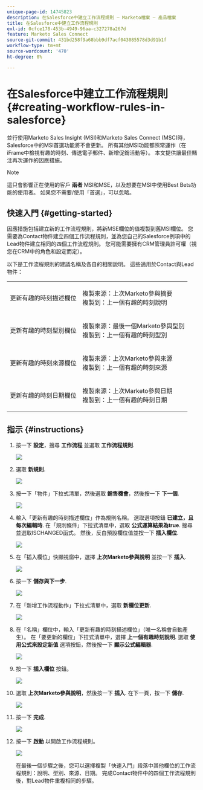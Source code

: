 ```yaml
---
unique-page-id: 14745823
description: 在Salesforce中建立工作流程規則 — Marketo檔案 — 產品檔案
title: 在Salesforce中建立工作流程規則
exl-id: 0cfce178-453b-4949-96aa-c327278a267d
feature: Marketo Sales Connect
source-git-commit: 431bd258f9a68bbb9df7acf043085578d3d91b1f
workflow-type: tm+mt
source-wordcount: '470'
ht-degree: 0%

---
```


# 在Salesforce中建立工作流程規則 {#creating-workflow-rules-in-salesforce}

並行使用Marketo Sales Insight (MSI)和Marketo Sales Connect (MSC)時，Salesforce中的MSI首選功能將不會更新。 所有其他MSI功能都照常運作（在iFrame中檢視有趣的時刻、傳送電子郵件、新增促銷活動等）。 本文提供讓最佳賭注再次運作的因應措施。

>[!NOTE]
>
>這只會影響正在使用的客戶 **兩者** MSI和MSE，以及想要在MSI中使用Best Bets功能的使用者。 如果您不需要/使用「首選」，可以忽略。

## 快速入門 {#getting-started}

因應措施包括建立新的工作流程規則，將新MSE欄位的值複製到舊MSI欄位。 您需要為Contact物件建立四個工作流程規則，並為您自己的Salesforce例項中的Lead物件建立相同的四個工作流程規則。 您可能需要擁有CRM管理員許可權（視您在CRM中的角色和設定而定）。

以下是工作流程規則的建議名稱及各自的相關說明。 這些適用於Contact與Lead物件：

<table> 
 <colgroup> 
  <col> 
  <col> 
 </colgroup> 
 <tbody> 
  <tr> 
   <td>更新有趣的時刻描述欄位</td> 
   <td><p>複製來源：上次Marketo參與摘要<br>複製到：上一個有趣的時刻說明</p></td> 
  </tr> 
  <tr> 
   <td>更新有趣的時刻型別欄位</td> 
   <td><p>複製來源：最後一個Marketo參與型別<br>複製到：上一個有趣的時刻型別</p></td> 
  </tr> 
  <tr> 
   <td>更新有趣的時刻來源欄位</td> 
   <td><p>複製來源：上次Marketo參與來源<br>複製到：上一個有趣的時刻來源</p></td> 
  </tr> 
  <tr> 
   <td>更新有趣的時刻日期欄位</td> 
   <td><p>複製來源：上次Marketo參與日期<br>複製到：上一個有趣的時刻日期</p></td> 
  </tr> 
 </tbody> 
</table>

## 指示 {#instructions}

1. 按一下 **設定**，搜尋 **工作流程** 並選取 **工作流程規則**.

   ![](assets/one-1.png)

1. 選取 **新規則**.

   ![](assets/two-1.png)

1. 按一下「物件」下拉式清單，然後選取 **銷售機會**，然後按一下 **下一個**.

   ![](assets/three-1.png)

1. 輸入「更新有趣的時刻描述欄位」作為規則名稱。 選取選項按鈕 **已建立，且每次編輯時**. 在「規則條件」下拉式清單中，選取 **公式運算結果為true**. 搜尋並選取ISCHANGED函式。 然後，反白預設欄位值並按一下 **插入欄位**.

   ![](assets/four-1.png)

1. 在「插入欄位」快顯視窗中，選擇 **上次Marketo參與說明** 並按一下 **插入**.

   ![](assets/five-1.png)

1. 按一下 **儲存與下一步**.

   ![](assets/6.png)

1. 在「新增工作流程動作」下拉式清單中，選取 **新欄位更新**.

   ![](assets/seven.png)

1. 在「名稱」欄位中，輸入「更新有趣的時刻描述欄位」（唯一名稱會自動產生）。 在「要更新的欄位」下拉式清單中，選擇 **上一個有趣時刻說明**. 選取 **使用公式來設定新值** 選項按鈕，然後按一下 **顯示公式編輯器**.

   ![](assets/eight.png)

1. 按一下 **插入欄位** 按鈕。

   ![](assets/9a.png)

1. 選取 **上次Marketo參與說明**，然後按一下 **插入**. 在下一頁，按一下 **儲存**.

   ![](assets/nine.png)

1. 按一下 **完成**.

   ![](assets/twelve.png)

1. 按一下 **啟動** 以開啟工作流程規則。

   ![](assets/thirteen.png)

   在最後一個步驟之後，您可以選擇複製「快速入門」段落中其他欄位的工作流程規則：說明、型別、來源、日期。 完成Contact物件中的四個工作流程規則後，對Lead物件重複相同的步驟。
